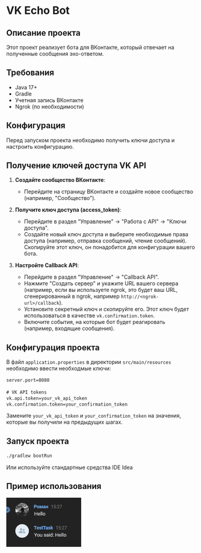 # VK Echo Bot

## Описание проекта
Этот проект реализует бота для ВКонтакте, который отвечает на полученные сообщения эхо-ответом.

## Требования
- Java 17+
- Gradle
- Учетная запись ВКонтакте
- Ngrok (по необходимости)

## Конфигурация
Перед запуском проекта необходимо получить ключи доступа и настроить конфигурацию.

## Получение ключей доступа VK API
1. **Создайте сообщество ВКонтакте**:
   - Перейдите на страницу ВКонтакте и создайте новое сообщество (например, "Сообщество").

2. **Получите ключ доступа (access_token)**:
   - Перейдите в раздел "Управление" -> "Работа с API" -> "Ключи доступа".
   - Создайте новый ключ доступа и выберите необходимые права доступа (например, отправка сообщений, чтение сообщений). Скопируйте этот ключ, он понадобится для конфигурации вашего бота.

3. **Настройте Callback API**:
   - Перейдите в раздел "Управление" -> "Callback API".
   - Нажмите "Создать сервер" и укажите URL вашего сервера (например, если вы используете ngrok, это будет ваш URL, сгенерированный в ngrok, например `http://<ngrok-url>/callback`).
   - Установите секретный ключ и скопируйте его. Этот ключ будет использоваться в качестве `vk.confirmation.token`.
   - Включите события, на которые бот будет реагировать (например, входящие сообщения).

## Конфигурация проекта
В файл `application.properties` в директории `src/main/resources` необходимо ввести необходмые ключи:

```properties
server.port=8080

# VK API tokens
vk.api.token=your_vk_api_token
vk.confirmation.token=your_confirmation_token
```

Замените `your_vk_api_token` и `your_confirmation_token` на значения, которые вы получили на предыдущих шагах.

## Запуск проекта

   ```bash
   ./gradlew bootRun
   ```
Или используйте стандартные средства IDE Idea

## Пример использования

![Test.jpg](Test.jpg)


